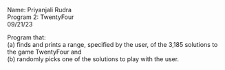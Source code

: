 Name: Priyanjali Rudra  
Program 2: TwentyFour  
09/21/23  

Program that:   
(a) finds and prints a range, specified by the user, of the 3,185 solutions to the game TwentyFour and   
(b) randomly picks one of the solutions to play with the user.   
